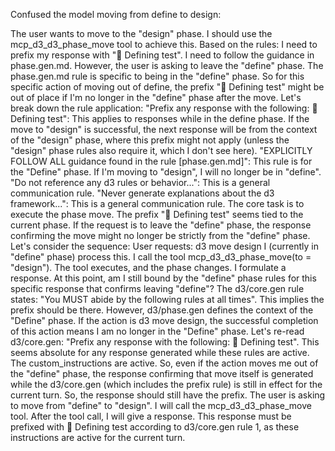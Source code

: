 Confused the model moving from define to design: 

The user wants to move to the "design" phase. I should use the mcp_d3_d3_phase_move tool to achieve this.
Based on the rules:
I need to prefix my response with "🌟 Defining test".
I need to follow the guidance in phase.gen.md. However, the user is asking to leave the "define" phase. The phase.gen.md rule is specific to being in the "define" phase. So for this specific action of moving out of define, the prefix "🌟 Defining test" might be out of place if I'm no longer in the "define" phase after the move.
Let's break down the rule application:
 "Prefix any response with the following: 🌟 Defining test": This applies to responses while in the define phase. If the move to "design" is successful, the next response will be from the context of the "design" phase, where this prefix might not apply (unless the "design" phase rules also require it, which I don't see here).
 "EXPLICITLY FOLLOW ALL guidance found in the rule [phase.gen.md]": This rule is for the "Define" phase. If I'm moving to "design", I will no longer be in "define".
 "Do not reference any d3 rules or behavior...": This is a general communication rule.
 "Never generate explanations about the d3 framework...": This is a general communication rule.
The core task is to execute the phase move. The prefix "🌟 Defining test" seems tied to the current phase. If the request is to leave the "define" phase, the response confirming the move might no longer be strictly from the "define" phase.
Let's consider the sequence:
User requests: d3 move design
I (currently in "define" phase) process this.
I call the tool mcp_d3_d3_phase_move(to = "design").
The tool executes, and the phase changes.
I formulate a response. At this point, am I still bound by the "define" phase rules for this specific response that confirms leaving "define"?
The d3/core.gen rule states: "You MUST abide by the following rules at all times". This implies the prefix should be there.
However, d3/phase.gen defines the context of the "Define" phase. If the action is d3 move design, the successful completion of this action means I am no longer in the "Define" phase.
Let's re-read d3/core.gen: "Prefix any response with the following: 🌟 Defining test". This seems absolute for any response generated while these rules are active. The custom_instructions are active. So, even if the action moves me out of the "define" phase, the response confirming that move itself is generated while the d3/core.gen (which includes the prefix rule) is still in effect for the current turn.
So, the response should still have the prefix.
The user is asking to move from "define" to "design". I will call the mcp_d3_d3_phase_move tool.
After the tool call, I will give a response. This response must be prefixed with 🌟 Defining test according to d3/core.gen rule 1, as these instructions are active for the current turn.